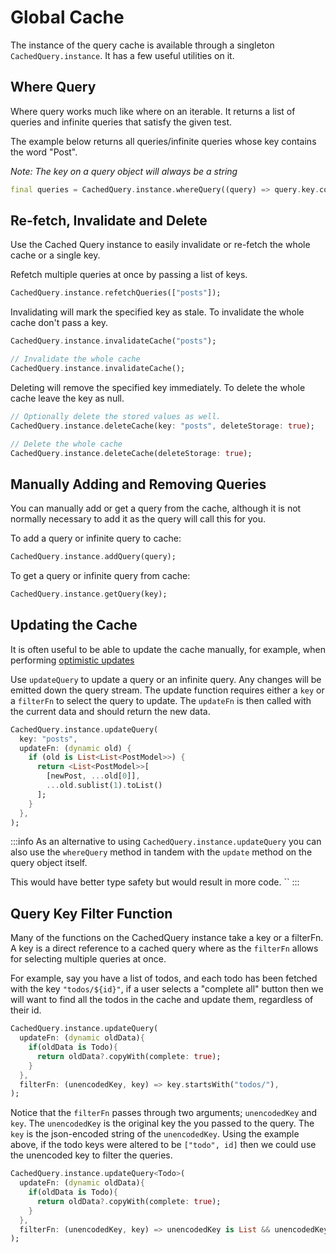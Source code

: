 # Global Cache

The instance of the query cache is available through a singleton `CachedQuery.instance`. It has a few useful utilities on it.

## Where Query
Where query works much like where on an iterable. It returns a list of queries and infinite queries that satisfy the 
given test.

The example below returns all queries/infinite queries whose key contains the word "Post".

*Note: The key on a query object will always be a string*
```dart
final queries = CachedQuery.instance.whereQuery((query) => query.key.contains("post"));
```

## Re-fetch, Invalidate and Delete

Use the Cached Query instance to easily invalidate or re-fetch the whole cache or a single key.

Refetch multiple queries at once by passing a list of keys.
```dart
CachedQuery.instance.refetchQueries(["posts"]);
```

Invalidating will mark the specified key as stale. To invalidate the whole cache don't pass a key.
```dart
CachedQuery.instance.invalidateCache("posts");

// Invalidate the whole cache
CachedQuery.instance.invalidateCache();
```


Deleting will remove the specified key immediately. To delete the whole cache leave the key as null.
```dart
// Optionally delete the stored values as well.
CachedQuery.instance.deleteCache(key: "posts", deleteStorage: true);

// Delete the whole cache
CachedQuery.instance.deleteCache(deleteStorage: true);
```

## Manually Adding and Removing Queries 
You can manually add or get a query from the cache, although it is not normally necessary to add it as the query will call
this for you.

To add a query or infinite query to cache: 
```dart
CachedQuery.instance.addQuery(query);
```
To get a query or infinite query from cache:
```dart
CachedQuery.instance.getQuery(key);
```

## Updating the Cache
It is often useful to be able to update the cache manually, for example, when performing [optimistic updates](/docs/guides/optimistic-updates)

Use `updateQuery` to update a query or an infinite query. Any changes will be emitted down the query stream.
The update function requires either a `key` or a `filterFn` to select the query to update. The `updateFn` is then called with the current data and should return the new data.

```dart
CachedQuery.instance.updateQuery(
  key: "posts",
  updateFn: (dynamic old) {
    if (old is List<List<PostModel>>) {
      return <List<PostModel>>[
        [newPost, ...old[0]],
        ...old.sublist(1).toList()
      ];
    }
  },
);
```

:::info
As an alternative to using `CachedQuery.instance.updateQuery` you can also use the `whereQuery` method in tandem with the `update` method on the query object itself.  

This would have better type safety but would result in more code.
``
:::

## Query Key Filter Function

Many of the functions on the CachedQuery instance take a key or a filterFn. A key is a direct reference to a cached query where as the `filterFn` allows for selecting multiple queries at once. 

For example, say you have a list of todos, and each todo has been fetched with the key `"todos/${id}"`, if a user selects a "complete all" button then we will want to find all the todos in the cache and update them, regardless of their id.
```dart
CachedQuery.instance.updateQuery(
  updateFn: (dynamic oldData){ 
    if(oldData is Todo){
      return oldData?.copyWith(complete: true);
    }
  },
  filterFn: (unencodedKey, key) => key.startsWith("todos/"),
);
```

Notice that the `filterFn` passes through two arguments; `unencodedKey` and `key`. The `unencodedKey` is the original key the you passed to the query. The `key` is the json-encoded string of the `unencodedKey`. Using the example above, if the todo keys were altered to be `["todo", id]` then we could use the unencoded key to filter the queries.

```dart
CachedQuery.instance.updateQuery<Todo>(
  updateFn: (dynamic oldData){ 
    if(oldData is Todo){
      return oldData?.copyWith(complete: true);
    }
  },
  filterFn: (unencodedKey, key) => unencodedKey is List && unencodedKey.first == "todo",
);
```
